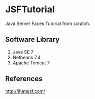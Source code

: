 JSFTutorial
===================
Java Server Faces Tutorial from scratch.

Software Library
-----
 1. Java SE 7
 2. Netbeans 7.4
 3. Apache Tomcat 7


References
-----
http://ihatejsf.com/
